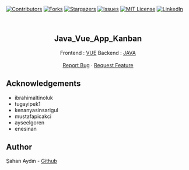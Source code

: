 [![Contributors][contributors-shield]][contributors-url]
[![Forks][forks-shield]][forks-url]
[![Stargazers][stars-shield]][stars-url]
[![Issues][issues-shield]][issues-url]
[![MIT License][license-shield]][license-url]
[![LinkedIn][linkedin-shield]][linkedin-url]

<br>

<p align="center">
  <h2 align="center">Java_Vue_App_Kanban</h2>
  <p align="center">
    Frontend : <a href="https://github.com/sahanaydn/Java-Vue.js-KanbanApp/tree/master/frontend">VUE</a>
    Backend : <a href="https://github.com/sahanaydn/Java-Vue.js-KanbanApp/tree/master/backend">JAVA</a>
    <br />
    <br />
    <a href="https://github.com/sahanaydn/Java-Vue.js-KanbanApp/issues">Report Bug</a>
    ·
    <a href="https://github.com/sahanaydn/Java-Vue.js-KanbanApp/issues">Request Feature</a>
  </p>
</p>

## Acknowledgements

- ibrahimaltinoluk
- tugayipek1
- kenanyasinsarigul
- mustafapicakci
- ayseelgoren
- enesinan

## Author
Şahan Aydın - <a href="https://github.com/sahanaydn/">Github</a>

[contributors-shield]: https://img.shields.io/github/contributors/sahanaydn/Java-Vue.js-KanbanApp.svg?style=for-the-badge
[contributors-url]: https://github.com/sahanaydn/Java-Vue.js-KanbanApp/graphs/contributors
[forks-shield]: https://img.shields.io/github/forks/sahanaydn/Java-Vue.js-KanbanApp.svg?style=for-the-badge
[forks-url]: https://github.com/sahanaydn/Java-Vue.js-KanbanApp/network/members
[stars-shield]: https://img.shields.io/github/stars/sahanaydn/Java-Vue.js-KanbanApp.svg?style=for-the-badge
[stars-url]: https://github.com/sahanaydn/Java-Vue.js-KanbanApp/stargazers
[issues-shield]: https://img.shields.io/github/issues/sahanaydn/Java-Vue.js-KanbanApp.svg?style=for-the-badge
[issues-url]: https://github.com/sahanaydn/Java-Vue.js-KanbanApp/issues
[license-shield]: https://img.shields.io/github/license/sahanaydn/Java-Vue.js-KanbanApp.svg?style=for-the-badge
[license-url]: https://github.com/sahanaydn/Java-Vue.js-KanbanApp/blob/master/LICENSE.txt
[linkedin-shield]: https://img.shields.io/badge/-LinkedIn-black.svg?style=for-the-badge&logo=linkedin&colorB=555
[linkedin-url]: https://www.linkedin.com/in/%C5%9Fahan-ayd%C4%B1n/
